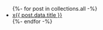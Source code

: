   <ul class="tips">
  {%- for post in collections.all -%}
    <li class="hover-box tip"><a href="{{ post.url }}">x{{ post.data.title }}</a></li>
  {%- endfor -%}
  </ul>